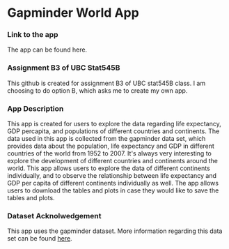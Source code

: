 # Gapminder World App 


### Link to the app
The app can be found here. 

### Assignment B3 of UBC Stat545B
This github is created for assignment B3 of UBC stat545B class. I am choosing to do option B, which asks me to create my own app. 

### App Description
This app is created for users to explore the data regarding life expectancy, GDP percapita, and populations of different countries and continents. The data used in this app is collected from the gapminder data set, which provides data about the population, life expectancy and GDP in different countries of the world from 1952 to 2007. It's always very interesting to explore the development of different countries and continents around the world. This app allows users to explore the data of different continents individually, and to observe the relationship between life expectancy and GDP per capita of different continents individually as well. The app allows users to download the tables and plots in case they would like to save the tables and plots.

### Dataset Acknolwedgement 
This app uses the gapminder dataset. More information regarding this data set can be found [here](https://www.gapminder.org/data/). 

